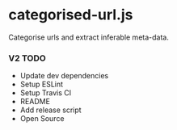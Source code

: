 categorised-url.js
==================

Categorise urls and extract inferable meta-data.

### V2 TODO

* Update dev dependencies
* Setup ESLint
* Setup Travis CI
* README
* Add release script
* Open Source
